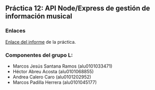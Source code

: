 ## Práctica 12: API Node/Express de gestión de información musical

### Enlaces

[Enlace del informe](https://ull-esit-inf-dsi-2122.github.io/ull-esit-inf-dsi-21-22-prct12-music-api-grupo_l/) de la práctica.



### Componentes del grupo L:
- Marcos Jesús Santana Ramos (alu0101033471)
- Héctor Abreu Acosta (alu0101068855)
- Andrea Calero Caro (alu0101202952) 
- Marcos Padilla Herrera (alu0101045177)
